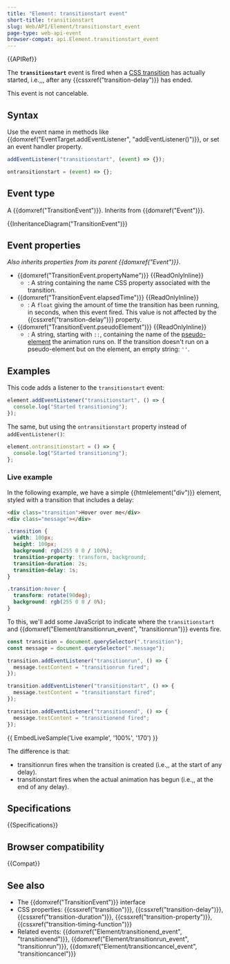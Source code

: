 ```yaml
---
title: "Element: transitionstart event"
short-title: transitionstart
slug: Web/API/Element/transitionstart_event
page-type: web-api-event
browser-compat: api.Element.transitionstart_event
---
```


{{APIRef}}

The **`transitionstart`** event is fired when a [CSS transition](/en-US/docs/Web/CSS/CSS_transitions/Using_CSS_transitions) has actually started, i.e.,,, after any {{cssxref("transition-delay")}} has ended.

This event is not cancelable.

## Syntax

Use the event name in methods like {{domxref("EventTarget.addEventListener", "addEventListener()")}}, or set an event handler property.

```js
addEventListener("transitionstart", (event) => {});

ontransitionstart = (event) => {};
```

## Event type

A {{domxref("TransitionEvent")}}. Inherits from {{domxref("Event")}}.

{{InheritanceDiagram("TransitionEvent")}}

## Event properties

_Also inherits properties from its parent {{domxref("Event")}}_.

- {{domxref("TransitionEvent.propertyName")}} {{ReadOnlyInline}}
  - : A string containing the name CSS property associated with the transition.
- {{domxref("TransitionEvent.elapsedTime")}} {{ReadOnlyInline}}
  - : A `float` giving the amount of time the transition has been running, in seconds, when this event fired. This value is not affected by the {{cssxref("transition-delay")}} property.
- {{domxref("TransitionEvent.pseudoElement")}} {{ReadOnlyInline}}
  - : A string, starting with `::`, containing the name of the [pseudo-element](/en-US/docs/Web/CSS/Pseudo-elements) the animation runs on. If the transition doesn't run on a pseudo-element but on the element, an empty string: `''`.

## Examples

This code adds a listener to the `transitionstart` event:

```js
element.addEventListener("transitionstart", () => {
  console.log("Started transitioning");
});
```

The same, but using the `ontransitionstart` property instead of `addEventListener()`:

```js
element.ontransitionstart = () => {
  console.log("Started transitioning");
};
```

### Live example

In the following example, we have a simple {{htmlelement("div")}} element, styled with a transition that includes a delay:

```html
<div class="transition">Hover over me</div>
<div class="message"></div>
```

```css
.transition {
  width: 100px;
  height: 100px;
  background: rgb(255 0 0 / 100%);
  transition-property: transform, background;
  transition-duration: 2s;
  transition-delay: 1s;
}

.transition:hover {
  transform: rotate(90deg);
  background: rgb(255 0 0 / 0%);
}
```

To this, we'll add some JavaScript to indicate where the `transitionstart` and {{domxref("Element/transitionrun_event", "transitionrun")}} events fire.

```js
const transition = document.querySelector(".transition");
const message = document.querySelector(".message");

transition.addEventListener("transitionrun", () => {
  message.textContent = "transitionrun fired";
});

transition.addEventListener("transitionstart", () => {
  message.textContent = "transitionstart fired";
});

transition.addEventListener("transitionend", () => {
  message.textContent = "transitionend fired";
});
```

{{ EmbedLiveSample('Live example', '100%', '170') }}

The difference is that:

- transitionrun fires when the transition is created (i.e.,, at the start of any delay).
- transitionstart fires when the actual animation has begun (i.e.,, at the end of any delay).

## Specifications

{{Specifications}}

## Browser compatibility

{{Compat}}

## See also

- The {{domxref("TransitionEvent")}} interface
- CSS properties: {{cssxref("transition")}}, {{cssxref("transition-delay")}}, {{cssxref("transition-duration")}}, {{cssxref("transition-property")}}, {{cssxref("transition-timing-function")}}
- Related events: {{domxref("Element/transitionend_event", "transitionend")}}, {{domxref("Element/transitionrun_event", "transitionrun")}}, {{domxref("Element/transitioncancel_event", "transitioncancel")}}
